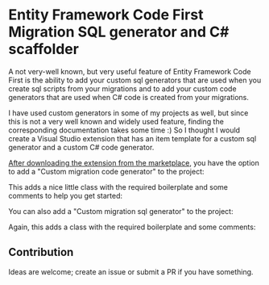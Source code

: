 # Entity Framework Code First Migration SQL generator and C# scaffolder

A not very-well known, but very useful feature of Entity Framework Code First is the ability to add your custom sql generators that are used when you create sql scripts from your migrations and to add your custom code generators that are used when C# code is created from your migrations. 

I have used custom generators in some of my projects as well, but since this is not a very well known and widely used feature, finding the corresponding documentation takes some time :) So I thought I would create a Visual Studio extension that has an item template for a custom sql generator and a custom C# code generator.

[After downloading the extension from the marketplace](), you have the option to add a "Custom migration code generator" to the project:

This adds a nice little class with the required boilerplate and some comments to help you get started:

You can also add a "Custom migration sql generator" to the project:

Again, this adds a class with the required boilerplate and some comments:

## Contribution

Ideas are welcome; create an issue or submit a PR if you have something.
